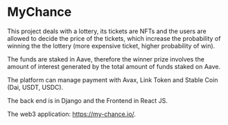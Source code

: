 # MyChance

This project deals with a lottery, its tickets are NFTs and the users are allowed to decide the price of the tickets, which increase the probability of winning the the lottery (more expensive ticket, higher probability of win).

The funds are staked in Aave, therefore the winner prize involves the amount of interest generated by the total amount of funds staked on Aave. 

The platform can manage payment with Avax, Link Token and Stable Coin (Dai, USDT, USDC).

The back end is in Django and the Frontend in React JS.

The web3 application: https://my-chance.io/.